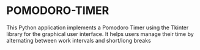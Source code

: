 # POMODORO-TIMER
This Python application implements a Pomodoro Timer using the Tkinter library for the graphical user interface. It helps users manage their time by alternating between work intervals and short/long breaks
